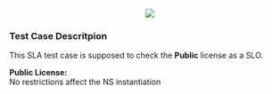 <p align="center"><img src="https://github.com/sonata-nfv/tng-api-gtw/wiki/images/sonata-5gtango-logo-500px.png" /></p>

### Test Case Descritpion

This SLA test case is supposed to check the **Public** license as a SLO.

**Public License:**  
No restrictions affect the NS instantiation
